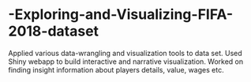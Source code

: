 # -Exploring-and-Visualizing-FIFA-2018-dataset
Applied various data-wrangling and visualization tools to data set. Used Shiny webapp to build interactive and narrative visualization. Worked on finding insight information about players details, value, wages etc.
